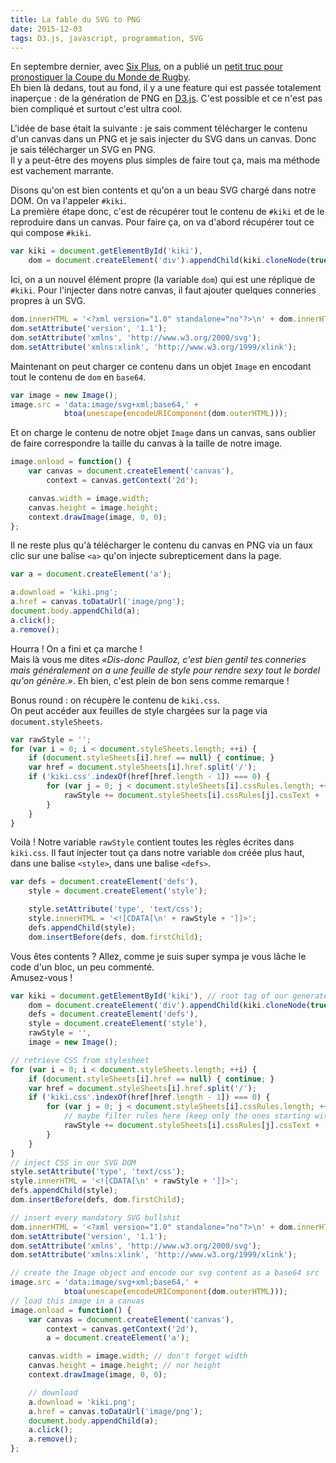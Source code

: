 ```yaml
---
title: La fable du SVG to PNG
date: 2015-12-03
tags: D3.js, javascript, programmation, SVG
---
```


En septembre dernier, avec [Six Plus](http://www.liberation.fr/data-nouveaux-formats-six-plus,100538), on a publié un [petit truc pour pronostiquer la Coupe du Monde de Rugby](https://github.com/libe-sixplus/qui-sera-champion-du-monde-de-rugby).  
Eh bien là dedans, tout au fond, il y a une feature qui est passée totalement inaperçue&nbsp;: de la génération de PNG en [D3.js](http://d3js.org/). C'est possible et ce n'est pas bien compliqué et surtout c'est ultra cool.

<!--more-->

L'idée de base était la suivante&nbsp;: je sais comment télécharger le contenu d'un canvas dans un PNG et je sais injecter du SVG dans un canvas. Donc je sais télécharger un SVG en PNG.  
Il y a peut-être des moyens plus simples de faire tout ça, mais ma méthode est vachement marrante.  

Disons qu'on est bien contents et qu'on a un beau SVG chargé dans notre DOM. On va l'appeler `#kiki`.  
La première étape donc, c'est de récupérer tout le contenu de `#kiki` et de le reproduire dans un canvas. Pour faire ça, on va d'abord récupérer tout ce qui compose `#kiki`.  

```javascript
var kiki = document.getElementById('kiki'),
    dom = document.createElement('div').appendChild(kiki.cloneNode(true));
```

Ici, on a un nouvel élément propre (la variable `dom`) qui est une réplique de `#kiki`. Pour l'injecter dans notre canvas, il faut ajouter quelques conneries propres à un SVG.  

```javascript
dom.innerHTML = '<?xml version="1.0" standalone="no"?>\n' + dom.innerHTML;
dom.setAttribute('version', '1.1');
dom.setAttribute('xmlns', 'http://www.w3.org/2000/svg');
dom.setAttribute('xmlns:xlink', 'http://www.w3.org/1999/xlink');
```

Maintenant on peut charger ce contenu dans un objet `Image` en encodant tout le contenu de `dom` en `base64`.

```javascript
var image = new Image();
image.src = 'data:image/svg+xml;base64,' +
            btoa(unescape(encodeURIComponent(dom.outerHTML)));
```

Et on charge le contenu de notre objet `Image` dans un canvas, sans oublier de faire correspondre la taille du canvas à la taille de notre image.

```javascript
image.onload = function() {
    var canvas = document.createElement('canvas'),
        context = canvas.getContext('2d');

    canvas.width = image.width;
    canvas.height = image.height;
    context.drawImage(image, 0, 0);
};
```

Il ne reste plus qu'à télécharger le contenu du canvas en PNG via un faux  clic sur une balise `<a>` qu'on injecte subrepticement dans la page.

```javascript
var a = document.createElement('a');

a.download = 'kiki.png';
a.href = canvas.toDataUrl('image/png');
document.body.appendChild(a);
a.click();
a.remove();
```

Hourra&nbsp;! On a fini et ça marche&nbsp;!  
Mais là vous me dites *«Dis-donc Paulloz, c'est bien gentil tes conneries mais généralement on a une feuille de style pour rendre sexy tout le bordel qu'on génère.»*. Eh bien, c'est plein de bon sens comme remarque&nbsp;!  

Bonus round&nbsp;: on récupère le contenu de `kiki.css`.  
On peut accéder aux feuilles de style chargées sur la page via `document.styleSheets`.  

```javascript
var rawStyle = '';
for (var i = 0; i < document.styleSheets.length; ++i) {
    if (document.styleSheets[i].href == null) { continue; }
    var href = document.styleSheets[i].href.split('/');
    if ('kiki.css'.indexOf(href[href.length - 1]) === 0) {
        for (var j = 0; j < document.styleSheets[i].cssRules.length; +++j) {
            rawStyle += document.styleSheets[i].cssRules[j].cssText + '\n';
        }
    }
}
```

Voilà&nbsp;! Notre variable `rawStyle` contient toutes les règles écrites dans `kiki.css`. Il faut injecter tout ça dans notre variable `dom` créée plus haut, dans une balise `<style>`, dans une balise `<defs>`.

```javascript
var defs = document.createElement('defs'),
    style = document.createElement('style');

    style.setAttribute('type', 'text/css');
    style.innerHTML = '<![CDATA[\n' + rawStyle + ']]>';
    defs.appendChild(style);
    dom.insertBefore(defs, dom.firstChild);
```

Vous êtes contents&nbsp;? Allez, comme je suis super sympa je vous lâche le code d'un bloc, un peu commenté.  
Amusez-vous&nbsp;!

```javascript
var kiki = document.getElementById('kiki'), // root tag of our generated content
    dom = document.createElement('div').appendChild(kiki.cloneNode(true)),
    defs = document.createElement('defs'),
    style = document.createElement('style'),
    rawStyle = '',
    image = new Image();

// retrieve CSS from stylesheet
for (var i = 0; i < document.styleSheets.length; ++i) {
    if (document.styleSheets[i].href == null) { continue; }
    var href = document.styleSheets[i].href.split('/');
    if ('kiki.css'.indexOf(href[href.length - 1]) === 0) {
        for (var j = 0; j < document.styleSheets[i].cssRules.length; +++j) {
            // maybe filter rules here (keep only the ones starting with `svg`)?
            rawStyle += document.styleSheets[i].cssRules[j].cssText + '\n';
        }
    }
}
// inject CSS in our SVG DOM
style.setAttribute('type', 'text/css');
style.innerHTML = '<![CDATA[\n' + rawStyle + ']]>';
defs.appendChild(style);
dom.insertBefore(defs, dom.firstChild);

// insert every mandatory SVG bullshit
dom.innerHTML = '<?xml version="1.0" standalone="no"?>\n' + dom.innerHTML;
dom.setAttribute('version', '1.1');
dom.setAttribute('xmlns', 'http://www.w3.org/2000/svg');
dom.setAttribute('xmlns:xlink', 'http://www.w3.org/1999/xlink');

// create the Image object and encode our svg content as a base64 src
image.src = 'data:image/svg+xml;base64,' +
            btoa(unescape(encodeURIComponent(dom.outerHTML)));
// load this image in a canvas
image.onload = function() {
    var canvas = document.createElement('canvas'),
        context = canvas.getContext('2d'),
        a = document.createElement('a');

    canvas.width = image.width; // don't forget width
    canvas.height = image.height; // nor height
    context.drawImage(image, 0, 0);

    // download
    a.download = 'kiki.png';
    a.href = canvas.toDataUrl('image/png');
    document.body.appendChild(a);
    a.click();
    a.remove();
};
```
